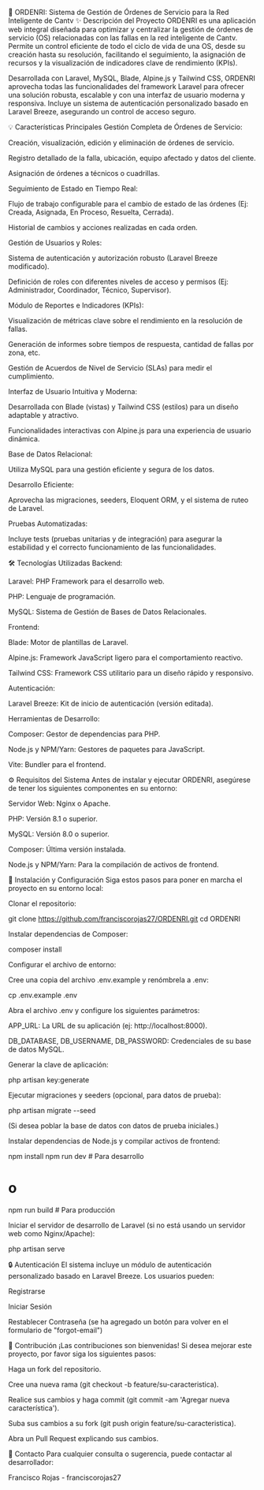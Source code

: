🚀 ORDENRI: Sistema de Gestión de Órdenes de Servicio para la Red Inteligente de Cantv
✨ Descripción del Proyecto
ORDENRI es una aplicación web integral diseñada para optimizar y centralizar la gestión de órdenes de servicio (OS) relacionadas con las fallas en la red inteligente de Cantv. Permite un control eficiente de todo el ciclo de vida de una OS, desde su creación hasta su resolución, facilitando el seguimiento, la asignación de recursos y la visualización de indicadores clave de rendimiento (KPIs).

Desarrollada con Laravel, MySQL, Blade, Alpine.js y Tailwind CSS, ORDENRI aprovecha todas las funcionalidades del framework Laravel para ofrecer una solución robusta, escalable y con una interfaz de usuario moderna y responsiva. Incluye un sistema de autenticación personalizado basado en Laravel Breeze, asegurando un control de acceso seguro.

💡 Características Principales
Gestión Completa de Órdenes de Servicio:

Creación, visualización, edición y eliminación de órdenes de servicio.

Registro detallado de la falla, ubicación, equipo afectado y datos del cliente.

Asignación de órdenes a técnicos o cuadrillas.

Seguimiento de Estado en Tiempo Real:

Flujo de trabajo configurable para el cambio de estado de las órdenes (Ej: Creada, Asignada, En Proceso, Resuelta, Cerrada).

Historial de cambios y acciones realizadas en cada orden.

Gestión de Usuarios y Roles:

Sistema de autenticación y autorización robusto (Laravel Breeze modificado).

Definición de roles con diferentes niveles de acceso y permisos (Ej: Administrador, Coordinador, Técnico, Supervisor).

Módulo de Reportes e Indicadores (KPIs):

Visualización de métricas clave sobre el rendimiento en la resolución de fallas.

Generación de informes sobre tiempos de respuesta, cantidad de fallas por zona, etc.

Gestión de Acuerdos de Nivel de Servicio (SLAs) para medir el cumplimiento.

Interfaz de Usuario Intuitiva y Moderna:

Desarrollada con Blade (vistas) y Tailwind CSS (estilos) para un diseño adaptable y atractivo.

Funcionalidades interactivas con Alpine.js para una experiencia de usuario dinámica.

Base de Datos Relacional:

Utiliza MySQL para una gestión eficiente y segura de los datos.

Desarrollo Eficiente:

Aprovecha las migraciones, seeders, Eloquent ORM, y el sistema de ruteo de Laravel.

Pruebas Automatizadas:

Incluye tests (pruebas unitarias y de integración) para asegurar la estabilidad y el correcto funcionamiento de las funcionalidades.

🛠️ Tecnologías Utilizadas
Backend:

Laravel: PHP Framework para el desarrollo web.

PHP: Lenguaje de programación.

MySQL: Sistema de Gestión de Bases de Datos Relacionales.

Frontend:

Blade: Motor de plantillas de Laravel.

Alpine.js: Framework JavaScript ligero para el comportamiento reactivo.

Tailwind CSS: Framework CSS utilitario para un diseño rápido y responsivo.

Autenticación:

Laravel Breeze: Kit de inicio de autenticación (versión editada).

Herramientas de Desarrollo:

Composer: Gestor de dependencias para PHP.

Node.js y NPM/Yarn: Gestores de paquetes para JavaScript.

Vite: Bundler para el frontend.

⚙️ Requisitos del Sistema
Antes de instalar y ejecutar ORDENRI, asegúrese de tener los siguientes componentes en su entorno:

Servidor Web: Nginx o Apache.

PHP: Versión 8.1 o superior.

MySQL: Versión 8.0 o superior.

Composer: Última versión instalada.

Node.js y NPM/Yarn: Para la compilación de activos de frontend.

🚀 Instalación y Configuración
Siga estos pasos para poner en marcha el proyecto en su entorno local:

Clonar el repositorio:

git clone https://github.com/franciscorojas27/ORDENRI.git
cd ORDENRI

Instalar dependencias de Composer:

composer install

Configurar el archivo de entorno:

Cree una copia del archivo .env.example y renómbrela a .env:

cp .env.example .env

Abra el archivo .env y configure los siguientes parámetros:

APP_URL: La URL de su aplicación (ej: http://localhost:8000).

DB_DATABASE, DB_USERNAME, DB_PASSWORD: Credenciales de su base de datos MySQL.

Generar la clave de aplicación:

php artisan key:generate

Ejecutar migraciones y seeders (opcional, para datos de prueba):

php artisan migrate --seed

(Si desea poblar la base de datos con datos de prueba iniciales.)

Instalar dependencias de Node.js y compilar activos de frontend:

npm install
npm run dev  # Para desarrollo
# o
npm run build # Para producción

Iniciar el servidor de desarrollo de Laravel (si no está usando un servidor web como Nginx/Apache):

php artisan serve

🔒 Autenticación
El sistema incluye un módulo de autenticación personalizado basado en Laravel Breeze. Los usuarios pueden:

Registrarse

Iniciar Sesión

Restablecer Contraseña (se ha agregado un botón para volver en el formulario de "forgot-email")

📝 Contribución
¡Las contribuciones son bienvenidas! Si desea mejorar este proyecto, por favor siga los siguientes pasos:

Haga un fork del repositorio.

Cree una nueva rama (git checkout -b feature/su-caracteristica).

Realice sus cambios y haga commit (git commit -am 'Agregar nueva característica').

Suba sus cambios a su fork (git push origin feature/su-caracteristica).

Abra un Pull Request explicando sus cambios.


📧 Contacto
Para cualquier consulta o sugerencia, puede contactar al desarrollador:

Francisco Rojas - franciscorojas27
